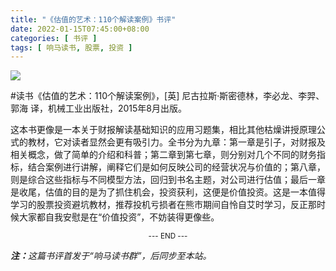 ```yaml
---
title: "《估值的艺术：110个解读案例》书评"
date: 2022-01-15T07:45:00+08:00
categories: [ 书评 ]
tags: [ 响马读书, 股票, 投资 ]
---
```


<img src="220115-book-cover.jpg" style="max-width:300px"/>

#读书《估值的艺术：110个解读案例》，[英] 尼古拉斯·斯密德林，李必龙、李羿、郭海 译，机械工业出版社，2015年8月出版。

这本书更像是一本关于财报解读基础知识的应用习题集，相比其他枯燥讲授原理公式的教材，它对读者显然会更有吸引力。全书分为九章：第一章是引子，对财报及相关概念，做了简单的介绍和科普；第二章到第七章，则分别对几个不同的财务指标，结合案例进行讲解，阐释它们是如何反映公司的经营状况与价值的；第八章，则是综合这些指标与不同模型方法，回归到书名主题，对公司进行估值；最后一章是收尾，估值的目的是为了抓住机会，投资获利，这便是价值投资。这是一本值得学习的股票投资避坑教材，推荐投机亏损者在熊市期间自怜自艾时学习，反正那时候大家都自我安慰是在“价值投资”，不妨装得更像些。

<center><small>--- END ---</small></center>

<i><b>注：</b>这篇书评首发于“响马读书群”，后同步至本站。</i>
